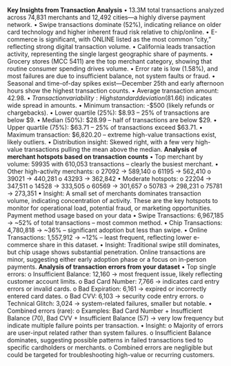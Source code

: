 **Key Insights from Transaction Analysis**
•	13.3M total transactions analyzed across 74,831 merchants and 12,492 cities—a highly diverse payment network.
•	Swipe transactions dominate (52%), indicating reliance on older card technology and higher inherent fraud risk relative to chip/online.
•	E-commerce is significant, with ONLINE listed as the most common “city,” reflecting strong digital transaction volume.
•	California leads transaction activity, representing the single largest geographic share of payments.
•	Grocery stores (MCC 5411) are the top merchant category, showing that routine consumer spending drives volume.
•	Error rate is low (1.58%), and most failures are due to insufficient balance, not system faults or fraud.
•	Seasonal and time-of-day spikes exist—December 25th and early afternoon hours show the highest transaction counts.
•	Average transaction amount: $42.98.
•	Transaction variability: High standard deviation ($81.66) indicates wide spread in amounts.
•	Minimum transaction: -$500 (likely refunds or chargebacks).
•	Lower quartile (25%): $8.93 – 25% of transactions are below $9.
•	Median (50%): $28.99 – half of transactions are below $29.
•	Upper quartile (75%): $63.71 – 25% of transactions exceed $63.71.
•	Maximum transaction: $6,820.20 – extreme high-value transactions exist, likely outliers.
•	Distribution insight: Skewed right, with a few very high-value transactions pulling the mean above the median.
**Analysis of merchant hotspots based on transaction counts**
•	Top merchant by volume: 59935 with 610,053 transactions – clearly the busiest merchant.
•	Other high-activity merchants:
o	27092 → 589,140
o	61195 → 562,410
o	39021 → 440,281
o	43293 → 362,842
•	Moderate hotspots:
o	22204 → 347,511
o	14528 → 333,505
o	60569 → 301,657
o	50783 → 298,231
o	75781 → 273,351
•	Insight: A small set of merchants dominates transaction volume, indicating concentration of activity. These are the key hotspots to monitor for operational load, potential fraud, or marketing opportunities.
Payment method usage based on your data
•	Swipe Transactions: 6,967,185 → ~52% of total transactions – most common method.
•	Chip Transactions: 4,780,818 → ~36% – significant adoption but less than swipe.
•	Online Transactions: 1,557,912 → ~12% – least frequent, reflecting lower e-commerce share in this dataset.
•	Insight: Traditional swipe still dominates, but chip usage shows substantial penetration. Online transactions are minor, suggesting either early adoption phase or a focus on in-person payments.
**Analysis of transaction errors from your dataset**
•	Top single errors:
o	Insufficient Balance: 12,160 → most frequent issue, likely reflecting customer account limits.
o	Bad Card Number: 7,766 → indicates card entry errors or invalid cards.
o	Bad Expiration: 6,161 → expired or incorrectly entered card dates.
o	Bad CVV: 6,103 → security code entry errors.
o	Technical Glitch: 3,024 → system-related failures, smaller but notable.
•	Combined errors (rare):
o	Examples: Bad Card Number + Insufficient Balance (70), Bad CVV + Insufficient Balance (57) → very low frequency but indicate multiple failure points per transaction.
•	Insight:
o	Majority of errors are user-input related rather than system failures.
o	Insufficient Balance dominates, suggesting possible patterns in failed transactions tied to specific cardholders or merchants.
o	Combined errors are negligible but could be targeted for troubleshooting high-value or recurring customers.



